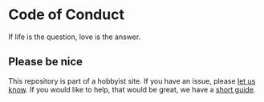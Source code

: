 # Code of Conduct

If life is the question, love is the answer.

## Please be nice

This repository is part of a hobbyist site.
If you have an issue, please [let us know](https://github.com/samplx/z80cim-site/issues).
If you would like to help, that would be great, we have a [short guide](CONTRIBUTION.md).
